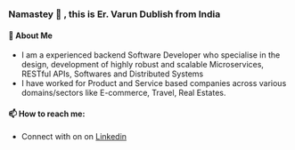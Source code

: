 ###  Namastey 🙏  , this is Er. Varun Dublish from India

#### 🌱  About Me
- I am a experienced backend Software Developer who specialise in the design, development of highly robust and scalable Microservices, RESTful APIs, Softwares and Distributed Systems
- I have worked for Product and Service based companies across various domains/sectors like E-commerce, Travel, Real Estates.

#### 📫  How to reach me: 

- Connect with on on [Linkedin](https://www.linkedin.com/in/varundublish/)


<!--
**vardubs/vardubs** is a ✨ _special_ ✨ repository because its `README.md` (this file) appears on your GitHub profile.

Here are some ideas to get you started:

- 🔭 I’m currently working on ...
- 🌱 I’m currently learning ...
- 👯 I’m looking to collaborate on ...
- 🤔 I’m looking for help with ...
- 💬 Ask me about ...
- 📫 How to reach me: ...
- 😄 Pronouns: ...
- ⚡ Fun fact: ...
-->

